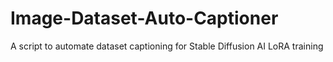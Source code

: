 # Image-Dataset-Auto-Captioner
A script to automate dataset captioning for Stable Diffusion AI LoRA training
